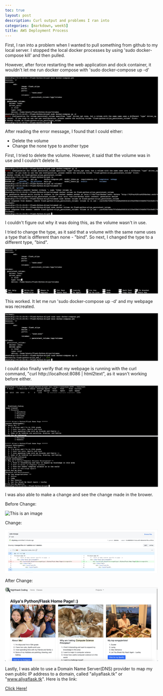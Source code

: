 ```yaml
---
toc: true
layout: post
description: Curl output and problems I ran into
categories: [markdown, week5]
title: AWS Deployment Process
---
```


First, I ran into a problem when I wanted to pull something from github to my local server. I stopped the local docker processes by using 'sudo docker-compose kill' and then pulled. 

However, after force restarting the web application and dock container, it wouldn't let me run docker compose with 'sudo docker-compose up -d'

![This is an image](https://github.com/aliyatang/Aliya/blob/master/images/10-4-22-Screenshot1%20copy.png?raw=true)

After reading the error message, I found that I could either:
- Delete the volume
- Change the none type to another type


First, I tried to delete the volume. However, it said that the volume was in use and I couldn't delete it. 

![This is an image](https://github.com/aliyatang/Aliya/blob/master/images/10-4-22-Screenshot2.png?raw=true)

I couldn't figure out why it was doing this, as the volume wasn't in use. 

I tried to change the type, as it said that a volume with the same name uses a type that is different than none - "bind". So next, I changed the type to a different type, "bind". 

![This is an image](https://github.com/aliyatang/Aliya/blob/master/images/10-4-22-Screenshot3.png?raw=true)

This worked. It let me run 'sudo docker-compose up -d' and my webpage was recreated. 

![This is an image](https://github.com/aliyatang/Aliya/blob/master/images/10-4-22-Screenshot4.png?raw=true)

I could also finally verify that my webpage is running with the curl command, "curl http://localhost:8086 | html2text", as it wasn't working before either. 

![This is an image](https://github.com/aliyatang/Aliya/blob/master/images/10-4-22-Screenshot5.png?raw=true)
![This is an image](https://github.com/aliyatang/Aliya/blob/master/images/10-4-22-Screenshot6.png?raw=true)

I was also able to make a change and see the change made in the brower.

Before Change:

![This is an image](https://github.com/aliyatang/Aliya/blob/master/images/10-5-22-Screenshot1.png?raw=true)

Change:

![This is an image](https://github.com/aliyatang/Aliya/blob/master/images/10-5-22-Screenshot2.png?raw=true)

After Change:

![This is an image](https://github.com/aliyatang/Aliya/blob/master/images/10-5-22-Screenshot3.png?raw=true)

Lastly, I was able to use a Domain Name Server(DNS) provider to map my own public IP address to a domain, called "aliyaflask.tk" or "www.aliyaflask.tk".
Here is the link:

[Click Here!](aliyaflask.tk)


